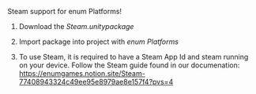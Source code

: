 Steam support for enum Platforms!

1. Download the _Steam.unitypackage_

2. Import package into project with _enum Platforms_
3. To use Steam, it is required to have a Steam App Id and steam running on your device. Follow the Steam guide found in our documenation: 
https://enumgames.notion.site/Steam-77408943324c49ee95e8979ae8e157f4?pvs=4
